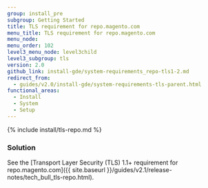 ```yaml
---
group: install_pre
subgroup: Getting Started
title: TLS requirement for repo.magento.com
menu_title: TLS requirement for repo.magento.com
menu_node:
menu_order: 102
level3_menu_node: level3child
level3_subgroup: tls
version: 2.0
github_link: install-gde/system-requirements_repo-tls1-2.md
redirect_from:
  - guides/v2.0/install-gde/system-requirements-tls-parent.html
functional_areas:
  - Install
  - System
  - Setup
---
```


{% include install/tls-repo.md %}

### Solution
See the [Transport Layer Security (TLS) 1.1+ requirement for repo.magento.com]({{ site.baseurl }}/guides/v2.1/release-notes/tech_bull_tls-repo.html).
